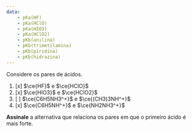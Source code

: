 ```yaml
---
data:
    - pKa(HF)
    - pKa(HClO)
    - pKa(HIO3)
    - pKa(HClO2)
    - pKb(anilina)
    - pKb(trimetilamina)
    - pKb(piridina)
    - pKb(hidrazina)
---
```


Considere os pares de ácidos.

1. [x] $\ce{HF}$ e $\ce{HClO}$
2. [x] $\ce{HIO3}$ e $\ce{HClO2}$
3. [ ] $\ce{C6H5NH3^+}$ e $\ce{(CH3)3NH^+}$
4. [x] $\ce{C6H5NH^+}$ e $\ce{NH2NH3^+}$

**Assinale** a alternativa que relaciona os pares em que o primeiro ácido é mais forte.
